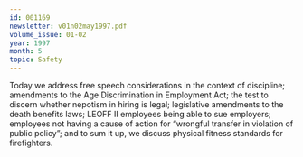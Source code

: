 ```yaml
---
id: 001169
newsletter: v01n02may1997.pdf
volume_issue: 01-02
year: 1997
month: 5
topic: Safety
---
```


Today we address free speech considerations in the context of discipline; amendments to the Age Discrimination in Employment Act; the test to discern whether nepotism in hiring is legal; legislative amendments to the death benefits laws; LEOFF II employees being able to sue employers; employees not having a cause of action for “wrongful transfer in violation of public policy”; and to sum it up, we discuss physical fitness standards for firefighters.